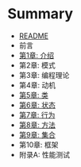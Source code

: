# Summary

* [README](README.md)
* 前言
* [第1章: 介绍](chapters/chapter_0.md)
* 第2章: 模式
* 第3章: 编程理论
* 第4章: 动机
* [第5章: 类](chapters/chapter_5.md)
* [第6章: 状态](chapters/chapter_6.md)
* [第7章: 行为](chapters/chapter_7.md)
* [第8章: 方法](chapters/chapter_8.md)
* [第9章: 集合](chapters/chapter_9.md)
* 第10章: 框架
* 附录A: 性能测试

